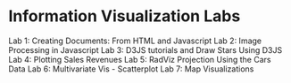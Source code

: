 # Information Visualization Labs

Lab 1: Creating Documents: From HTML and Javascript
Lab 2: Image Processing in Javascript
Lab 3: D3JS tutorials and Draw Stars Using D3JS
Lab 4: Plotting Sales Revenues
Lab 5: RadViz Projection Using the Cars Data
Lab 6: Multivariate Vis - Scatterplot
Lab 7: Map Visualizations